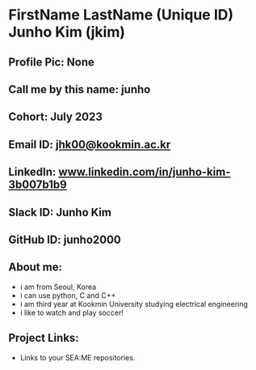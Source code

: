 # FirstName LastName (Unique ID) Junho Kim (jkim)
## Profile Pic: None
## Call me by this name: junho
## Cohort: July 2023
## Email ID: jhk00@kookmin.ac.kr
## LinkedIn: www.linkedin.com/in/junho-kim-3b007b1b9
## Slack ID: Junho Kim
## GitHub ID: junho2000
## About me:
- i am from Seoul, Korea
- i can use python, C and C++
- i am third year at Kookmin University studying electrical engineering
- i like to watch and play soccer!
## Project Links:
- Links to your SEA:ME repositories.
